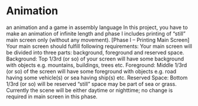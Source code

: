 # Animation
an animation and a game in assembly language
In this project, you have to make an animation of infinite length and phase I includes printing of “still” main screen only (without any movement).
[Phase I – Printing Main Screen] Your main screen should fulfill following requirements:
Your main screen will be divided into three parts: background, foreground and reserved space.
Background: Top 1/3rd (or so) of your screen will have some background with objects e.g. mountains, buildings, trees etc.
Foreground: Middle 1/3rd (or so) of the screen will have some foreground with objects e.g. road having some vehicle(s) or sea having ship(s) etc.
Reserved Space: Bottom 1/3rd (or so) will be reserved “still” space may be part of sea or grass.
Currently the scene will be either daytime or nighttime; no change is required in main screen in this phase.
